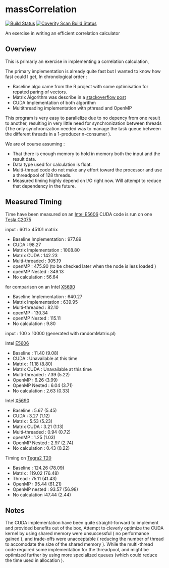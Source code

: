 # massCorrelation

[![Build Status](https://travis-ci.org/dvhh/massCorrelation.svg?branch=master)](https://travis-ci.org/dvhh/massCorrelation)
[![Coverity Scan Build Status](https://scan.coverity.com/projects/5220/badge.svg)](https://scan.coverity.com/projects/5220)

An exercise in writing an efficient correlation calculator

## Overview

This is primarly an exercise in implementing a correlation calculation,

The primary implementation is already quite fast but I wanted to know how fast could I get,
In chronological order :
- Baseline algo came from the R project with some optimisation for repated paring of vectors.
- Matrix Algorithm was describe in a [stackoverflow post][4] 
- CUDA Implementation of both algorithm
- Multithreading implementation with pthread and OpenMP

This program is very easy to parallelize due to no depency from one result to another, resulting in very little need for synchronization between threads (The only synchronization needed was to manage the task queue between the different threads in a 1-producer n-consumer ).

We are of course assuming : 
- That there is enough memory to hold in memory both the input and the result data. 
- Data type used for calculation is float.
- Multi-thread code do not make any effort toward the processor and use a threadpool of 128 threads.
- Measured timing highly depend on I/O right now. Will attempt to reduce that dependency in the future. 

## Measured Timing

Time have been measured on an [Intel E5606][1]
CUDA code is run on one [Tesla C2075][2] 

input : 601 x 45101 matrix 

- Baseline Implementation : 977.89
- CUDA : 98.27
- Matrix Implementation : 1008.80
- Matrix CUDA : 142.23
- Multi-threaded : 305.19
- openMP : 475.90 (to be checked later when the node is less loaded )
- openMP Nested : 349.13
- No calculation : 56.64

for comparison on an Intel [X5690][3]

- Baseline Implementation : 640.27
- Matrix Implementation : 639.95
- Multi-threaded : 82.10
- openMP : 130.34
- openMP Nested : 115.11
- No calculation : 9.80

input : 100 x 10000 (generated with randomMatrix.pl)

Intel [E5606][1] 
- Baseline : 11.40 (9.08)
- CUDA : Unavailable at this time
- Matrix : 11.18 (8.80)
- Matrix CUDA : Unavailable at this time
- Multi-threaded : 7.39 (5.22)
- OpenMP : 6.26 (3.99)
- OpenMP Nested : 6.04  (3.71)
- No calculation : 2.63 (0.33)

Intel [X5690][3]
- Baseline : 5.67 (5.45)
- CUDA : 3.27 (1.12)
- Matrix : 5.53 (5.23)
- Matrix CUDA : 3.21 (1.13)
- Multi-threaded : 0.94 (0.72)
- openMP : 1.25 (1.03)
- OpenMP Nested : 2.97 (2.74)
- No calculation : 0.43 (0.22)

Timing on [Tegra2 T20][5]
- Baseline : 124.26 (78.09)
- Matrix : 119.02 (76.48)
- Thread : 75.11 (41.43)
- OpenMP : 95.44 (61.21)
- OpenMP nested : 93.57 (56.98)
- No calculation :47.44 (2.44)

## Notes

The CUDA implementation have been quite straight-forward to implement and provided benefits out of the box, Attempt to cleverly optimize the CUDA kernel by using shared memory were unsuccessful ( no performance gained ), and trade-offs were unacceptable ( reducing the number of thread to accomodate the size of the shared memory ).
While the multi-thread code required some implementation for the threadpool, and might be optimized further by using more specialized queues (which could reduce the time used in allocation ).

[1]:http://ark.intel.com/products/52583/Intel-Xeon-Processor-E5606-8M-Cache-2_13-GHz-4_80-GTs-Intel-QPI
[2]:http://www.nvidia.co.jp/docs/IO/43395/BD-05880-001_v02.pdf
[3]:http://ark.intel.com/products/52576/Intel-Xeon-Processor-X5690-12M-Cache-3_46-GHz-6_40-GTs-Intel-QPI
[4]:http://stackoverflow.com/a/18965892/105104
[5]:http://www.nvidia.com/object/tegra-superchip.html
